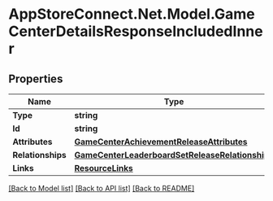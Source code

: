 # AppStoreConnect.Net.Model.GameCenterDetailsResponseIncludedInner

## Properties

Name | Type | Description | Notes
------------ | ------------- | ------------- | -------------
**Type** | **string** |  | 
**Id** | **string** |  | 
**Attributes** | [**GameCenterAchievementReleaseAttributes**](GameCenterAchievementReleaseAttributes.md) |  | [optional] 
**Relationships** | [**GameCenterLeaderboardSetReleaseRelationships**](GameCenterLeaderboardSetReleaseRelationships.md) |  | [optional] 
**Links** | [**ResourceLinks**](ResourceLinks.md) |  | [optional] 

[[Back to Model list]](../README.md#documentation-for-models) [[Back to API list]](../README.md#documentation-for-api-endpoints) [[Back to README]](../README.md)

